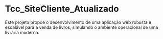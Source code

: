 # Tcc_SiteCliente_Atualizado
Este projeto propõe o desenvolvimento de uma aplicação web robusta e escalável para a venda de livros, simulando o ambiente operacional de uma livraria moderna. 
